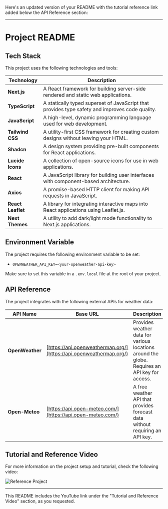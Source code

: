 Here's an updated version of your README with the tutorial reference link added below the API Reference section:

---

# Project README

## Tech Stack

This project uses the following technologies and tools:

| Technology        | Description                                                                 |
|-------------------|-----------------------------------------------------------------------------|
| **Next.js**       | A React framework for building server-side rendered and static web applications. |
| **TypeScript**    | A statically typed superset of JavaScript that provides type safety and improves code quality. |
| **JavaScript**    | A high-level, dynamic programming language used for web development. |
| **Tailwind CSS**  | A utility-first CSS framework for creating custom designs without leaving your HTML. |
| **Shadcn**        | A design system providing pre-built components for React applications. |
| **Lucide Icons**  | A collection of open-source icons for use in web applications. |
| **React**         | A JavaScript library for building user interfaces with component-based architecture. |
| **Axios**         | A promise-based HTTP client for making API requests in JavaScript. |
| **React Leaflet** | A library for integrating interactive maps into React applications using Leaflet.js. |
| **Next Themes**   | A utility to add dark/light mode functionality to Next.js applications. |

## Environment Variable

The project requires the following environment variable to be set:

- `OPENWEATHER_API_KEY=<your-openweather-api-key>`

Make sure to set this variable in a `.env.local` file at the root of your project.

## API Reference

The project integrates with the following external APIs for weather data:

| API Name          | Base URL                                             | Description                                                                 |
|-------------------|------------------------------------------------------|-----------------------------------------------------------------------------|
| **OpenWeather**   | [https://api.openweathermap.org/](https://api.openweathermap.org/) | Provides weather data for various locations around the globe. Requires an API key for access. |
| **Open-Meteo**    | [https://api.open-meteo.com/](https://api.open-meteo.com/)         | A free weather API that provides forecast data without requiring an API key. |

## Tutorial and Reference Video

For more information on the project setup and tutorial, check the following video:

![Reference Project](https://www.youtube.com/watch?v=rscl9VwwnQg&t=19690s)

---

This README includes the YouTube link under the "Tutorial and Reference Video" section, as you requested.
